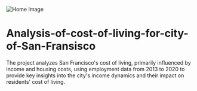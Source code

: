![Home Image](https://github.com/prasannaprakashwork/Analysis-of-cost-of-living-for-city-of-San-Fransisco/blob/main/DALL%C2%B7E%202024-11-25%2018.58.05%20-%20A%20sophisticated%2C%20visually%20engaging%20illustration%20representing%20the%20analysis%20of%20the%20cost%20of%20living%20in%20San%20Francisco.%20The%20design%20includes%20iconic%20elements%20.webp)

# Analysis-of-cost-of-living-for-city-of-San-Fransisco
The project analyzes San Francisco's cost of living, primarily influenced by income and housing costs, using employment data from 2013 to 2020 to provide key insights into the city's income dynamics and their impact on residents' cost of living. 
